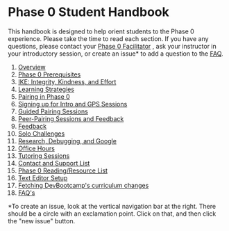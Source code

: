 # Phase 0 Student Handbook


This handbook is designed to help orient students to the Phase 0 experience. Please take the time to read each section. If you have any questions, please contact your [Phase 0 Facilitator](contact_and_support_list.md) , ask your instructor in your introductory session, or create an issue* to add a question to the [FAQ](FAQ.md). 


1. [Overview](overview.md)
2. [Phase 0 Prerequisites](phase_0_prerequisites.md)
3. [IKE: Integrity, Kindness, and Effort](pillars.md)
3. [Learning Strategies](learning_strategies.md)
4. [Pairing in Phase 0](pairing_in_phase_0.md)
5. [Signing up for Intro and GPS Sessions](intro_gps_signup.md)
6. [Guided Pairing Sessions](guided_pairing_sessions.md)
7. [Peer-Pairing Sessions and Feedback](peer-pairing_sessions.md)
8. [Feedback](feedback.md)
9. [Solo Challenges](solo_challenges.md)
10. [Research, Debugging, and Google](research,_debugging,_and_google.md)
11. [Office Hours](office_hours.md)
12. [Tutoring Sessions](tutoring.md)
13. [Contact and Support List](contact_and_support_list.md)
14. [Phase 0 Reading/Resource List](resources.md)
15. [Text Editor Setup](text_editor_setup.md)
15. [Fetching DevBootcamp's curriculum changes](fetching_changes.md)
16. [FAQ's](FAQ.md)

*To create an issue, look at the vertical navigation bar at the right. There should be a circle with an exclamation point. Click on that, and then click the "new issue" button. 
